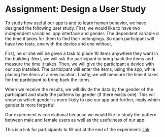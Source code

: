 # Assignment: Design a User Study

To study how useful our app is and to learn human behavior, we have designed the following user study.
First, we would like to have two independent variables: app interface and gender. 
The dependent variable is the time it takes for them to find their belongings. 
So each participant will have two tests, one with the device and one without. 

First, he or she will be given a task to place 10 items anywhere they want in the building.
Next, we will ask the participant to bring back the items and measure the time it takes.
Then, we will give the participant a device with our app installed. 
The participant will enter the items, using the app, while placing the items at a new location.
Lastly, we will measure the time it takes for the participant to bring back the items.

When we receive the results, we will divide the data 
by the gender of the participant and study the patterns by gender (if there exists one).
This will show us which gender is more likely to use our app and further, imply which gender is more forgetful.

Our experiment is correlational because we would like to study the pattern between male and female users as well as the usefulness of our app.

This is a link for participants to fill out at the end of the experiment:
[link](https://docs.google.com/forms/d/e/1FAIpQLSe5041eoDFRrUOaObOhPDGiRkO6tQOsAZ65ZbjPX-O27lRomg/viewform)
